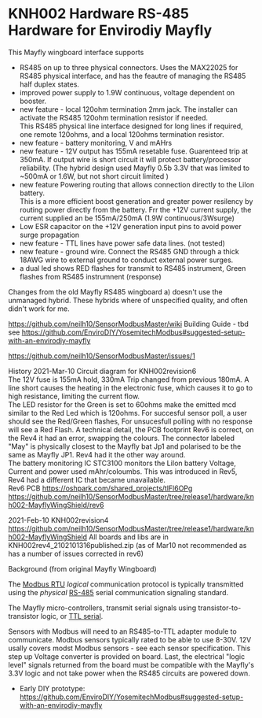 # KNH002 Hardware RS-485 Hardware for Envirodiy Mayfly

This Mayfly wingboard interface supports   
- RS485 on up to three physical connectors. Uses the MAX22025 for RS485 physical interface, and has the feautre of managing the RS485 half duplex states.   
- improved power supply to 1.9W continuous, voltage dependent on booster.
- new feature - local 120ohm termination 2mm jack. The installer can activate the RS485 120ohm termination resistor if needed.   
 This RS485 physical line interface designed for long lines if required, one remote 120ohms, and a local 120ohms termination resistor.  
- new feature - battery monitoring, V and mAHrs 
- new feature - 12V output has 155mA resetable fuse. Guarenteed trip at 350mA. If output wire is short circuit it will protect battery/processor reliability.
     (The hybrid design used Mayfly 0.5b 3.3V that was limited to ~500mA or 1.6W, but not short circuit limited ) 
- new feature Powering routing that allows connection directly to the LiIon battery.  
   This is a more efficient boost generation and greater power resilency by routing power directly from the battery. 
   Frr the +12V current supply, the current supplied an be 155mA/250mA (1.9W continuous/3Wsurge)   
- Low ESR capacitor on the +12V generation input pins to avoid power surge propagation
- new feature - TTL lines have power safe data lines.  (not tested)
- new feature - ground wire. Connect the RS485 GND through a thick 18AWG wire to external ground to conduct external power surges. 
- a dual led shows RED flashes for transmit to RS485 instrument, Green flashes from RS485 instrumnent (response)   

Changes from the old Mayfly RS485 wingboard
a) doesn't use the unmanaged hybrid.  These hybrids where of unspecified quality, and often didn't work for me. 

https://github.com/neilh10/SensorModbusMaster/wiki  Building Guide - tbd  see https://github.com/EnviroDIY/YosemitechModbus#suggested-setup-with-an-envirodiy-mayfly

https://github.com/neilh10/SensorModbusMaster/issues/1

History
2021-Mar-10 Circuit diagram for KNH002revision6    
   The 12V fuse is 155mA hold, 330mA Trip changed from previous 180mA. A line short causes the heating in the electronic fuse, which causes it to go to high resistance, limiting the current flow.       
   The LED resistor for the Green is set to 60ohms make the emitted mcd similar to the Red Led which is 120ohms. For succesful sensor poll, a user should see the Red/Green flashes, For unsucesfull polling with no response will see a Red Flash.  A technical detail, the PCB footprint Rev6 is correct, on the Rev4 it had an error, swapping the colours.
   The connector labeled "May" is physically closest to the Mayfly bat Jp1 and polarised to be the same as Mayfly JP1. Rev4 had it the other way around.      
   The battery monitoring IC STC3100  monitors the LiIon battery Voltage, Current and power used mAhr/coloumbs. This was introduced in Rev5, Rev4 had a different IC that became unavailable.     
   Rev6 PCB https://oshpark.com/shared_projects/tlFl6OPg    
   https://github.com/neilh10/SensorModbusMaster/tree/release1/hardware/knh002-MayflyWingShield/rev6    
   

2021-Feb-10 KNH002revision4 https://github.com/neilh10/SensorModbusMaster/tree/release1/hardware/knh002-MayflyWingShield 
    All boards and libs are in  KNH002rev4_2102101316published.zip  (as of Mar10 not recommended as has a number of issues corrected in rev6)

Background (from original Mayfly Wingboard)    

The [Modbus RTU](https://en.wikipedia.org/wiki/Modbus) *logical* communication protocol is typically transmitted using the *physical* [RS-485](https://en.wikipedia.org/wiki/RS-485) serial communication signaling standard.

The Mayfly micro-controllers,  transmit serial signals using transistor-to-transistor logic, or [TTL serial](https://learn.sparkfun.com/tutorials/serial-communication/wiring-and-hardware).

Sensors with Modbus will need to an RS485-to-TTL adapter module to communicate. Modbus sensors typically rated to be able to use 8-30V.  12V usally covers modst Modbus sensors - see each sensor specification. This step up Voltage converter is provided on board. 
Last, the electrical "logic level" signals returned from the board must be compatible with the Mayfly's 3.3V logic and not take power when the RS485 circuits are powered down.

- Early DIY prototype:
  https://github.com/EnviroDIY/YosemitechModbus#suggested-setup-with-an-envirodiy-mayfly
